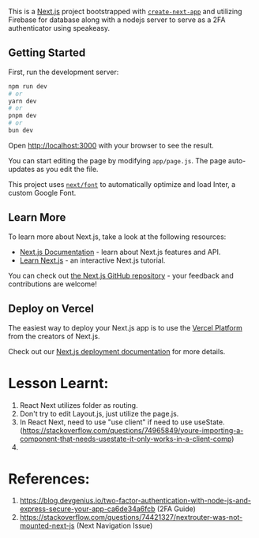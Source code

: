 This is a [Next.js](https://nextjs.org/) project bootstrapped with [`create-next-app`](https://github.com/vercel/next.js/tree/canary/packages/create-next-app) and utilizing Firebase for database along with a nodejs server to serve as a 2FA authenticator using speakeasy.

## Getting Started

First, run the development server:

```bash
npm run dev
# or
yarn dev
# or
pnpm dev
# or
bun dev
```

Open [http://localhost:3000](http://localhost:3000) with your browser to see the result.

You can start editing the page by modifying `app/page.js`. The page auto-updates as you edit the file.

This project uses [`next/font`](https://nextjs.org/docs/basic-features/font-optimization) to automatically optimize and load Inter, a custom Google Font.

## Learn More

To learn more about Next.js, take a look at the following resources:

- [Next.js Documentation](https://nextjs.org/docs) - learn about Next.js features and API.
- [Learn Next.js](https://nextjs.org/learn) - an interactive Next.js tutorial.

You can check out [the Next.js GitHub repository](https://github.com/vercel/next.js/) - your feedback and contributions are welcome!

## Deploy on Vercel

The easiest way to deploy your Next.js app is to use the [Vercel Platform](https://vercel.com/new?utm_medium=default-template&filter=next.js&utm_source=create-next-app&utm_campaign=create-next-app-readme) from the creators of Next.js.

Check out our [Next.js deployment documentation](https://nextjs.org/docs/deployment) for more details.

# Lesson Learnt:
1. React Next utilizes folder as routing.
2. Don't try to edit Layout.js, just utilize the page.js.
3. In React Next, need to use "use client" if need to use useState. (https://stackoverflow.com/questions/74965849/youre-importing-a-component-that-needs-usestate-it-only-works-in-a-client-comp)
4.

# References:
1. https://blog.devgenius.io/two-factor-authentication-with-node-js-and-express-secure-your-app-ca6de34a6fcb (2FA Guide)
2. https://stackoverflow.com/questions/74421327/nextrouter-was-not-mounted-next-js (Next Navigation Issue)
